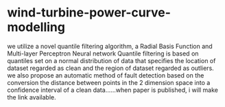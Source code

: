 # wind-turbine-power-curve-modelling
we utilize a novel quantile filtering algorithm, a Radial Basis Function and Multi-layer Perceptron Neural network
Quantile filtering is based on quantiles set on a normal distribution of data that specifies the location of dataset regarded as clean and the region of dataset regarded as outliers.
we also propose an automatic method of fault detection based on the conversion the distance between points in the 2 dimension space into a confidence interval of a clean data......when paper is published, i will make the link available.
